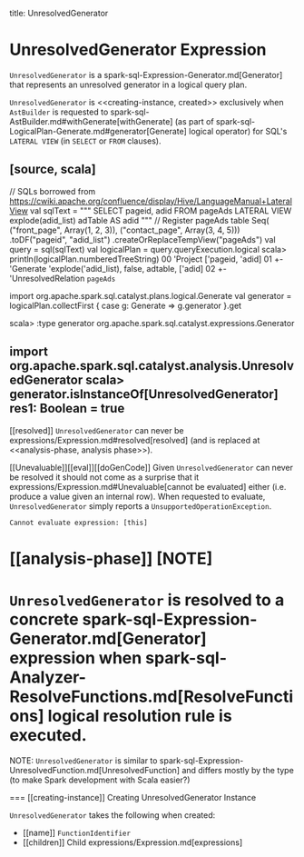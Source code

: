 title: UnresolvedGenerator

# UnresolvedGenerator Expression

`UnresolvedGenerator` is a spark-sql-Expression-Generator.md[Generator] that represents an unresolved generator in a logical query plan.

`UnresolvedGenerator` is <<creating-instance, created>> exclusively when `AstBuilder` is requested to spark-sql-AstBuilder.md#withGenerate[withGenerate] (as part of spark-sql-LogicalPlan-Generate.md#generator[Generate] logical operator) for SQL's `LATERAL VIEW` (in `SELECT` or `FROM` clauses).

[source, scala]
----
// SQLs borrowed from https://cwiki.apache.org/confluence/display/Hive/LanguageManual+LateralView
val sqlText = """
  SELECT pageid, adid
  FROM pageAds LATERAL VIEW explode(adid_list) adTable AS adid
"""
// Register pageAds table
Seq(
  ("front_page", Array(1, 2, 3)),
  ("contact_page", Array(3, 4, 5)))
  .toDF("pageid", "adid_list")
  .createOrReplaceTempView("pageAds")
val query = sql(sqlText)
val logicalPlan = query.queryExecution.logical
scala> println(logicalPlan.numberedTreeString)
00 'Project ['pageid, 'adid]
01 +- 'Generate 'explode('adid_list), false, adtable, ['adid]
02    +- 'UnresolvedRelation `pageAds`

import org.apache.spark.sql.catalyst.plans.logical.Generate
val generator = logicalPlan.collectFirst { case g: Generate => g.generator }.get

scala> :type generator
org.apache.spark.sql.catalyst.expressions.Generator

import org.apache.spark.sql.catalyst.analysis.UnresolvedGenerator
scala> generator.isInstanceOf[UnresolvedGenerator]
res1: Boolean = true
----

[[resolved]]
`UnresolvedGenerator` can never be expressions/Expression.md#resolved[resolved] (and is replaced at <<analysis-phase, analysis phase>>).

[[Unevaluable]][[eval]][[doGenCode]]
Given `UnresolvedGenerator` can never be resolved it should not come as a surprise that it expressions/Expression.md#Unevaluable[cannot be evaluated] either (i.e. produce a value given an internal row). When requested to evaluate, `UnresolvedGenerator` simply reports a `UnsupportedOperationException`.

```
Cannot evaluate expression: [this]
```

[[analysis-phase]]
[NOTE]
====
`UnresolvedGenerator` is resolved to a concrete spark-sql-Expression-Generator.md[Generator] expression when spark-sql-Analyzer-ResolveFunctions.md[ResolveFunctions] logical resolution rule is executed.
====

NOTE: `UnresolvedGenerator` is similar to spark-sql-Expression-UnresolvedFunction.md[UnresolvedFunction] and differs mostly by the type (to make Spark development with Scala easier?)

=== [[creating-instance]] Creating UnresolvedGenerator Instance

`UnresolvedGenerator` takes the following when created:

* [[name]] `FunctionIdentifier`
* [[children]] Child expressions/Expression.md[expressions]
